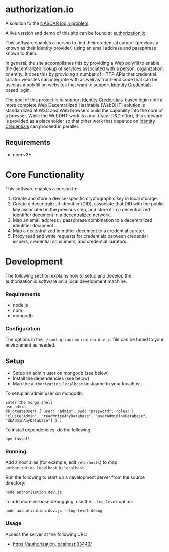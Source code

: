 # authorization.io

A solution to the [NASCAR login problem][NASCAR].

A live version and demo of this site can be found at [authorization.io][].

This software enables a person to find their credential curator (previously
known as their identity provider) using an email address and passphrase known
to them.

In general, the site accomplishes this by providing a Web polyfill to
enable the decentralized lookup of services associated with a person,
organization, or entity. It does this by providing a number of HTTP APIs
that credential curator websites can integrate with as well as front-end
code that can be used as a polyfill on websites that want to support
[Identity Credentials][IC]-based login.

The goal of this project is to support [Identity Credentials][IC]-based
login until a more complete Web Decentralized Hashtable (WebDHT) solution
is standardized at W3C and Web browsers build the capability into the
core of a browser. While the WebDHT work is a multi-year R&D effort, this
software is provided as a placeholder so that other work that depends
on [Identity Credentials][IC] can proceed in parallel.

## Requirements

- npm v3+

# Core Functionality

This software enables a person to:

1. Create and store a device-specific cryptographic key in local storage.
2. Create a decentralized identifier (DID), associate that DID with the
   public key associated in the previous step, and store it in a
   decentralized identifier document in a decentralized network.
3. Map an email address / passphrase combination to a decentralized
   identifier document.
4. Map a decentralized identifier document to a credential curator.
5. Proxy read and write requests for credentials between
   credential issuers, credential consumers, and credential curators.

# Development

The following section explains how to setup and develop the authorization.io
software on a local development machine.

### Requirements

* node.js
* npm
* mongodb

### Configuration

The options in the `./configs/authorization.dev.js` file can be tuned to your
environment as needed.

## Setup

* Setup an admin user on mongodb (see below)
* Install the dependencies (see below)
* Map the `authorization.localhost` hostname to your localhost.

To setup an admin user on mongodb:

    Enter the mongo shell
    use admin
    db.createUser( { user: "admin", pwd: "password", roles: [ "clusterAdmin", "readWriteAnyDatabase", "userAdminAnyDatabase", "dbAdminAnyDatabase"] } )

To install dependencies, do the following:

    npm install

### Running

Add a host alias (for example, edit `/etc/hosts`) to map `authorization.localhost` to
`localhost`.

Run the following to start up a development server from the source directory:

    node authorization.dev.js

To add more verbose debugging, use the `--log-level` option:

    node authorization.dev.js --log-level debug

### Usage

Access the server at the following URL:

* https://authorization.localhost:33443/

[authorization.io]: https://authorization.io
[NASCAR]: https://indiewebcamp.com/NASCAR_problem "The NASCAR Problem"
[IC]: http://opencreds.org/specs/source/identity-credentials/ "Identity Credentials"
